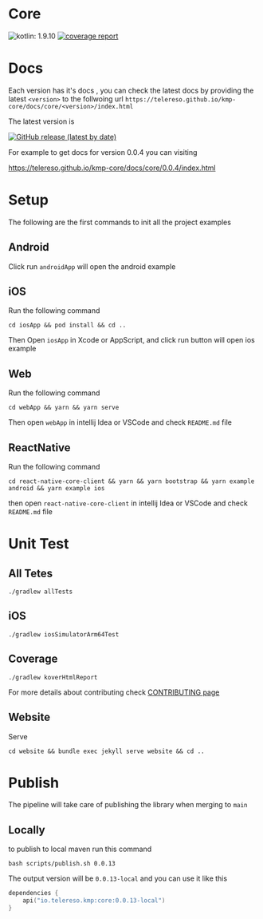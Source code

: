 # Core
![kotlin: 1.9.10](https://img.shields.io/badge/kotlin-1.9.10-blue?logo=kotlin)
[![coverage report](https://telereso.github.io/kmp-core/tests/kover/badge.svg)](https://telereso.github.io/kmp-core/tests/kover) 


# Docs
Each version has it's docs , you can check the latest docs by providing the latest `<version>` to the follwoing url
`https://telereso.github.io/kmp-core/docs/core/<version>/index.html`

The latest version is 

[![GitHub release (latest by date)](https://img.shields.io/github/v/release/telereso/kmp-core)](https://github.com/telereso/kmp-core/releases) 

For example to get docs for version 0.0.4 you can visiting

https://telereso.github.io/kmp-core/docs/core/0.0.4/index.html

# Setup
The following are the first commands to init all the project examples

## Android

Click run `androidApp` will open the android example

## iOS

Run the following command

```shell
cd iosApp && pod install && cd ..
```

Then Open `iosApp` in Xcode or AppScript, and click run button will open ios example

## Web

Run the following command

```shell
cd webApp && yarn && yarn serve
```

Then open `webApp` in intellij Idea or VSCode and check `README.md` file

## ReactNative

Run the following command

```shell
cd react-native-core-client && yarn && yarn bootstrap && yarn example android && yarn example ios
```

then open `react-native-core-client` in intellij Idea or VSCode and check `README.md` file

# Unit Test

## All Tetes

```shell
./gradlew allTests 
```

## iOS

```shell
./gradlew iosSimulatorArm64Test 
```

## Coverage

```shell
./gradlew koverHtmlReport 
```

For more details about contributing check [CONTRIBUTING page](https://github.com/telereso/kmp-core/blob/main/CONTRIBUTING.md)

## Website

Serve 
```shell
cd website && bundle exec jekyll serve website && cd ..
```

# Publish
The pipeline will take care of publishing the library when merging to `main`

## Locally
to publish to local maven run this command 
```shell
bash scripts/publish.sh 0.0.13
```

The output version will be `0.0.13-local` and you can use it like this 

```kotlin
dependencies {
    api("io.telereso.kmp:core:0.0.13-local")
}
```
